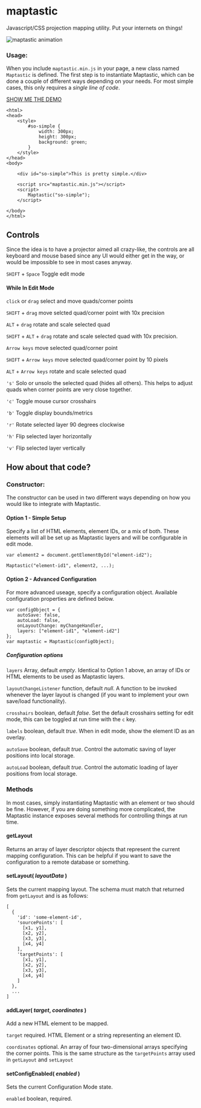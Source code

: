 maptastic
=========

Javascript/CSS projection mapping utility.  Put your internets on things!

![maptastic animation](https://glowbox.github.io/maptasticjs/images/maptastic.gif "Maptastic JS")

### Usage:

When you include `maptastic.min.js` in your page, a new class named `Maptastic` is defined. The first step is to instantiate Maptastic, which can be done a couple of different ways depending on your needs. For most simple cases, this only requires a _single line of code_.

[SHOW ME THE DEMO](https://glowbox.github.io/maptasticjs/example/index.html)

	<html>
	<head>
		<style>
			#so-simple {
				width: 300px;
				height: 300px;
				background: green;
			}
		</style>
	</head>
	<body>

		<div id="so-simple">This is pretty simple.</div>

		<script src="maptastic.min.js"></script>
		<script>
			Maptastic("so-simple");
		</script>

	</body>
	</html>


## Controls
Since the idea is to have a projector aimed all crazy-like, the controls are all keyboard and mouse based since any UI would either get in the way, or would be impossible to see in most cases anyway.

`SHIFT` + `Space` Toggle edit mode

#### While In Edit Mode

`click` or `drag` select and move quads/corner points

`SHIFT` + `drag` move selcted quad/corner point with 10x precision

`ALT` + `drag` rotate and scale selected quad

`SHIFT` + `ALT` + `drag` rotate and scale selected quad with 10x precision.

`Arrow keys` move selected quad/corner point

`SHIFT` + `Arrow keys` move selected quad/corner point by 10 pixels

`ALT` + `Arrow keys` rotate and scale selected quad

`'s'` Solo or unsolo the selected quad (hides all others). This helps to adjust quads when corner points are very close together.

`'c'` Toggle mouse cursor crosshairs

`'b'` Toggle display bounds/metrics

`'r'` Rotate selected layer 90 degrees clockwise

`'h'` Flip selected layer horizontally

`'v'` Flip selected layer vertically


## How about that code?

### Constructor:

The constructor can be used in two different ways depending on how you would like to integrate with Maptastic.

#### Option 1 - Simple Setup

Specify a list of HTML elements, element IDs, or a mix of both. These elements will all be set up as Maptastic layers and will be configurable in edit mode.

	var element2 = document.getElementById("element-id2");
	
	Maptastic("element-id1", element2, ...);


#### Option 2 - Advanced Configuration

For more advanced useage, specify a configuration object. Available configuration properties are defined below.

	var configObject = {
		autoSave: false,
		autoLoad: false,
		onLayoutChange: myChangeHandler,
		layers: ["element-id1", "element-id2"]
	};
	var maptastic = Maptastic(configObject);

##### Configuration options

`layers` Array, default *empty*. Identical to Option 1 above, an array of IDs or HTML elements to be used as Maptastic layers.

`layoutChangeListener` function, default *null*. A function to be invoked whenever the layer layout is changed (if you want to implement your own save/load functionality).

`crosshairs` boolean, default *false*. Set the default crosshairs setting for edit mode, this can be toggled at run time with the `c` key.

`labels` boolean, default *true*. When in edit mode, show the element ID as an overlay.

`autoSave` boolean, default *true*. Control the automatic saving of layer positions into local storage.

`autoLoad` boolean, default *true*. Control the automatic loading of layer positions from local storage.


### Methods

In most cases, simply instantiating Maptastic with an element or two should be fine. However, if you are doing something more complicated, the Maptastic instance exposes several methods for controlling things at run time.

#### getLayout

Returns an array of layer descriptor objects that represent the current mapping configuration.  This can be helpful if you want to save the configuration to a remote database or something.

#### setLayout( _layoutData_ )

Sets the current mapping layout. The schema must match that returned from `getLayout` and is as follows:

	[
	  {
	    'id': 'some-element-id',
		'sourcePoints': [
	      [x1, y1],
	      [x2, y2],
	      [x3, y3],
	      [x4, y4]
	    ],
	    'targetPoints': [
	      [x1, y1],
	      [x2, y2],
	      [x3, y3],
	      [x4, y4]
	    ]
	  },
	  ...
	]


#### addLayer( _target_, _coordinates_ )

Add a new HTML element to be mapped.

`target` required. HTML Element or a string representing an element ID.

`coordinates` optional. An array of four two-dimensional arrays specifying the corner points. This is the same structure as the `targetPoints` array used in `getLayout` and `setLayout`


#### setConfigEnabled( _enabled_ )

Sets the current Configuration Mode state.

`enabled` boolean, required.
